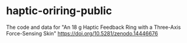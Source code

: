 # haptic-oriring-public
 The code and data for "An 18 g Haptic Feedback Ring with a Three-Axis Force-Sensing Skin"
 https://doi.org/10.5281/zenodo.14446676
